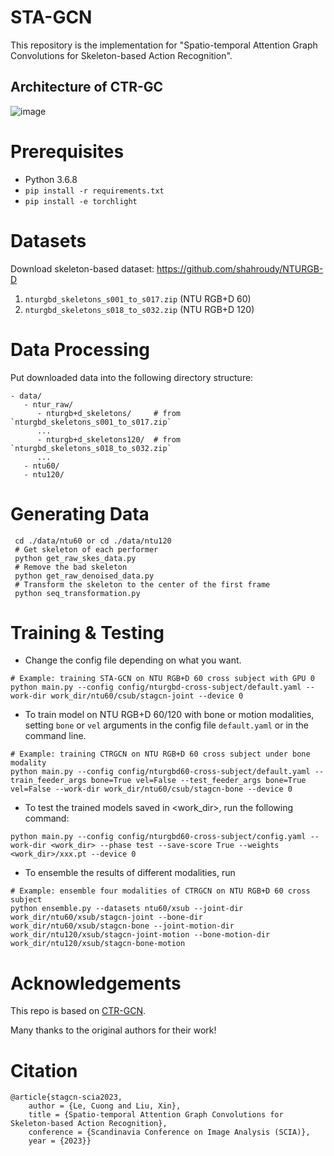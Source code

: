 # STA-GCN
This repository is the implementation for "Spatio-temporal Attention Graph Convolutions for Skeleton-based Action Recognition".

## Architecture of CTR-GC
![image](architecture.png)

# Prerequisites
- Python 3.6.8
- `pip install -r requirements.txt `
- `pip install -e torchlight`

# Datasets
Download skeleton-based dataset: https://github.com/shahroudy/NTURGB-D
   1. `nturgbd_skeletons_s001_to_s017.zip` (NTU RGB+D 60)
   2. `nturgbd_skeletons_s018_to_s032.zip` (NTU RGB+D 120)

# Data Processing
Put downloaded data into the following directory structure:
```
- data/
   - ntur_raw/
      - nturgb+d_skeletons/     # from `nturgbd_skeletons_s001_to_s017.zip`
      ...
      - nturgb+d_skeletons120/  # from `nturgbd_skeletons_s018_to_s032.zip`
      ...
   - ntu60/
   - ntu120/
```

# Generating Data
```
 cd ./data/ntu60 or cd ./data/ntu120
 # Get skeleton of each performer
 python get_raw_skes_data.py
 # Remove the bad skeleton 
 python get_raw_denoised_data.py
 # Transform the skeleton to the center of the first frame
 python seq_transformation.py
```

# Training & Testing
- Change the config file depending on what you want.
```
# Example: training STA-GCN on NTU RGB+D 60 cross subject with GPU 0
python main.py --config config/nturgbd-cross-subject/default.yaml --work-dir work_dir/ntu60/csub/stagcn-joint --device 0
```

- To train model on NTU RGB+D 60/120 with bone or motion modalities, setting `bone` or `vel` arguments in the config file `default.yaml` or in the command line.
```
# Example: training CTRGCN on NTU RGB+D 60 cross subject under bone modality
python main.py --config config/nturgbd60-cross-subject/default.yaml --train_feeder_args bone=True vel=False --test_feeder_args bone=True vel=False --work-dir work_dir/ntu60/csub/stagcn-bone --device 0
```

- To test the trained models saved in <work_dir>, run the following command:
```
python main.py --config config/nturgbd60-cross-subject/config.yaml --work-dir <work_dir> --phase test --save-score True --weights <work_dir>/xxx.pt --device 0
```

- To ensemble the results of different modalities, run 
```
# Example: ensemble four modalities of CTRGCN on NTU RGB+D 60 cross subject
python ensemble.py --datasets ntu60/xsub --joint-dir work_dir/ntu60/xsub/stagcn-joint --bone-dir work_dir/ntu60/xsub/stagcn-bone --joint-motion-dir work_dir/ntu120/xsub/stagcn-joint-motion --bone-motion-dir work_dir/ntu120/xsub/stagcn-bone-motion
```

# Acknowledgements

This repo is based on [CTR-GCN](https://github.com/Uason-Chen/CTR-GCN).

Many thanks to the original authors for their work!

# Citation
```
@article{stagcn-scia2023,
    author = {Le, Cuong and Liu, Xin},
    title = {Spatio-temporal Attention Graph Convolutions for Skeleton-based Action Recognition},
    conference = {Scandinavia Conference on Image Analysis (SCIA)},
    year = {2023}}
```


